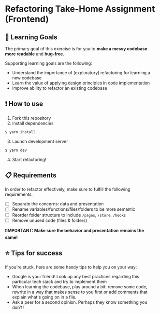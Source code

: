 # Refactoring Take-Home Assignment (Frontend)

## 🎯 Learning Goals

The primary goal of this exercise is for you to **make a messy codebase more readable** and **bug-free**.

Supporting learning goals are the following:

- Understand the importance of (exploratory) refactoring for learning a new codebase
- Learn the value of applying design principles in code implementation
- Improve ability to refactor an existing codebase

## ❗️ How to use

1. Fork this repository
2. Install dependencies

```sh
$ yarn install
```

3.  Launch development server

```sh
$ yarn dev
```

4. Start refactoring!

## 📋 Requirements

In order to refactor effectively, make sure to fulfill the following requirements.

- [ ] Separate the concerns: data and presentation
- [ ] Rename variables/functions/files/folders to be more semantic
- [ ] Reorder folder structure to include `/pages`, `/store`, `/hooks`
- [ ] Remove unused code (files & folders)

**❗️IMPORTANT: Make sure the behavior and presentation remains the same!**

## ⭐️ Tips for success

If you're stuck, here are some handy tips to help you on your way:

- Google is your friend! Look up any best practices regarding this particular tech stack and try to implement them
- When learning the codebase, play around a bit: remove some code, rewrite in a way that makes sense to you first or add comments that explain what's going on in a file.
- Ask a peer for a second opinion. Perhaps they know something you don't!
